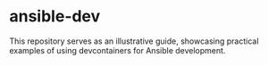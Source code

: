 # ansible-dev
This repository serves as an illustrative guide, showcasing practical examples of using devcontainers for Ansible development.
